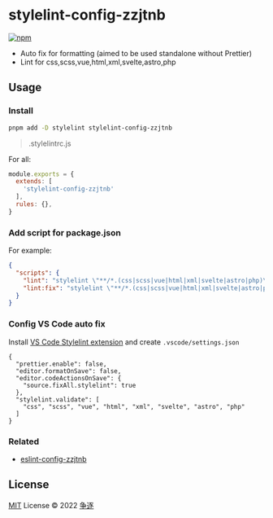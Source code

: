 # stylelint-config-zzjtnb

[![npm](https://img.shields.io/npm/v/stylelint-config-zzjtnb?color=a1b858&label=)](https://npmjs.com/package/stylelint-config-zzjtnb)

- Auto fix for formatting (aimed to be used standalone without Prettier)
- Lint for css,scss,vue,html,xml,svelte,astro,php

## Usage

### Install

```bash
pnpm add -D stylelint stylelint-config-zzjtnb
```

>.stylelintrc.js

For all:

```js
module.exports = {
  extends: [
    'stylelint-config-zzjtnb'
  ],
  rules: {},
}
```


### Add script for package.json

For example:

```json
{
  "scripts": {
    "lint": "stylelint \"**/*.(css|scss|vue|html|xml|svelte|astro|php)\" ",
    "lint:fix": "stylelint \"**/*.(css|scss|vue|html|xml|svelte|astro|php)\" --fix"
  }
}
```

### Config VS Code auto fix

Install [VS Code Stylelint extension](https://marketplace.visualstudio.com/items?itemName=stylelint.vscode-stylelint) and create `.vscode/settings.json`

```jsonc
{
  "prettier.enable": false,
  "editor.formatOnSave": false,
  "editor.codeActionsOnSave": {
    "source.fixAll.stylelint": true
  },
  "stylelint.validate": [
    "css", "scss", "vue", "html", "xml", "svelte", "astro", "php"
  ]
}
```

### Related

- [eslint-config-zzjtnb](https://www.npmjs.com/package/eslint-config-zzjtnb)

## License

[MIT](./LICENSE) License &copy; 2022 [争逐](https://zzjtnb.com)
